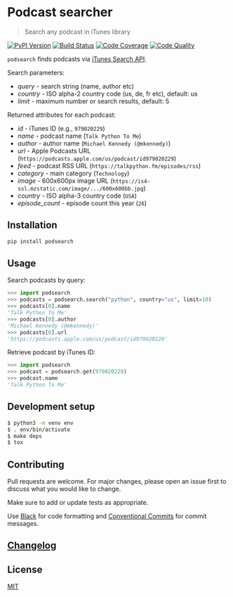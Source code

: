 # Podcast searcher

> Search any podcast in iTunes library

[![PyPI Version][pypi-image]][pypi-url]
[![Build Status][build-image]][build-url]
[![Code Coverage][coverage-image]][coverage-url]
[![Code Quality][quality-image]][quality-url]

`podsearch` finds podcasts via [iTunes Search API](https://developer.apple.com/library/archive/documentation/AudioVideo/Conceptual/iTuneSearchAPI/index.html).

Search parameters:

- *query* - search string (name, author etc)
- *country* - ISO alpha-2 country code (us, de, fr etc), default: us
- *limit* - maximum number or search results, default: 5

Returned attributes for each podcast:

- *id* - iTunes ID (e.g., `979020229`)
- *name* - podcast name (`Talk Python To Me`)
- *author* - author name (`Michael Kennedy (@mkennedy)`)
- *url* - Apple Podcasts URL (`https://podcasts.apple.com/us/podcast/id979020229`)
- *feed* - podcast RSS URL (`https://talkpython.fm/episodes/rss`)
- *category* - main category (`Technology`)
- *image* - 600x600px image URL (`https://is4-ssl.mzstatic.com/image/.../600x600bb.jpg`)
- *country* - ISO alpha-3 country code (`USA`)
- *episode_count* - episode count this year (`26`)

## Installation

```sh
pip install podsearch
```

## Usage

Search podcasts by query:

```python
>>> import podsearch
>>> podcasts = podsearch.search("python", country="us", limit=10)
>>> podcasts[0].name
'Talk Python To Me'
>>> podcasts[0].author
'Michael Kennedy (@mkennedy)'
>>> podcasts[0].url
'https://podcasts.apple.com/us/podcast/id979020229'
```

Retrieve podcast by iTunes ID:

```python
>>> import podsearch
>>> podcast = podsearch.get(979020229)
>>> podcast.name
'Talk Python To Me'
```

## Development setup

```sh
$ python3 -m venv env
$ . env/bin/activate
$ make deps
$ tox
```

## Contributing

Pull requests are welcome. For major changes, please open an issue first to discuss what you would like to change.

Make sure to add or update tests as appropriate.

Use [Black](https://black.readthedocs.io/en/stable/) for code formatting and [Conventional Commits](https://www.conventionalcommits.org/en/v1.0.0-beta.4/) for commit messages.

## [Changelog](CHANGELOG.md)

## License

[MIT](https://choosealicense.com/licenses/mit/)

<!-- Badges -->

[pypi-image]: https://img.shields.io/pypi/v/podsearch?style=flat-square
[pypi-url]: https://pypi.org/project/podsearch/
[build-image]: https://img.shields.io/travis/nalgeon/podsearch-py?style=flat-square
[build-url]: https://travis-ci.org/nalgeon/podsearch-py
[coverage-image]: https://img.shields.io/coveralls/github/nalgeon/podsearch-py?style=flat-square
[coverage-url]: https://coveralls.io/github/nalgeon/podsearch-py
[quality-image]: https://img.shields.io/codeclimate/maintainability/nalgeon/podsearch-py?style=flat-square
[quality-url]: https://codeclimate.com/github/nalgeon/podsearch-py
